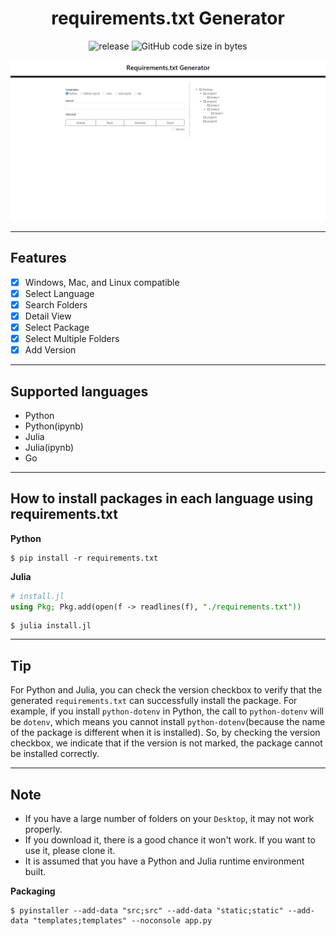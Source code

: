 <h1 align="center">requirements.txt Generator</h1>

<div align="center">
 
![release](https://img.shields.io/github/v/release/ogty/requirements.txt-generator?style=social)&nbsp;![GitHub code size in bytes](https://img.shields.io/github/languages/code-size/ogty/requirements.txt-generator?style=social)
 
</div>

![demo](static/images/demo.gif)

---

## Features

 - [x] Windows, Mac, and Linux compatible
 - [x] Select Language
 - [x] Search Folders
 - [x] Detail View
 - [x] Select Package
 - [x] Select Multiple Folders
 - [x] Add Version

---

## Supported languages

 - Python
 - Python(ipynb)
 - Julia
 - Julia(ipynb)
 - Go

---

## How to install packages in each language using requirements.txt

**Python**

```
$ pip install -r requirements.txt
```

**Julia**

```julia
# install.jl
using Pkg; Pkg.add(open(f -> readlines(f), "./requirements.txt"))
```

```
$ julia install.jl
```

---

## Tip

For Python and Julia, you can check the version checkbox to verify that the generated `requirements.txt` can successfully install the package.
For example, if you install `python-dotenv` in Python, the call to `python-dotenv` will be `dotenv`, 
which means you cannot install `python-dotenv`(because the name of the package is different when it is installed). 
So, by checking the version checkbox, we indicate that if the version is not marked, 
the package cannot be installed correctly.

---

## Note

 - If you have a large number of folders on your `Desktop`, it may not work properly.  
 - If you download it, there is a good chance it won't work. If you want to use it, please clone it.
 - It is assumed that you have a Python and Julia runtime environment built.

**Packaging**

```
$ pyinstaller --add-data "src;src" --add-data "static;static" --add-data "templates;templates" --noconsole app.py
```
